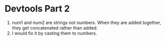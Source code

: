 # Devtools Part 2

1. num1 and num2 are strings not numbers. When they are added together, they get concatenated rather than added.
2. I would fix it by casting them to numbers.
